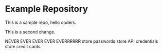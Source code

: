 # Example Repository

This is a sample repo, hello coders.

This is a second change.

NEVER EVER EVER EVER EVERRRRRR
store passwords
store API credentials
store credit cards
